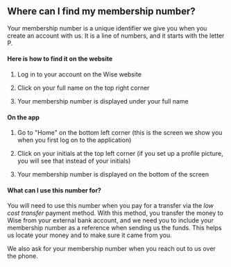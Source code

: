 ## Where can I find my membership number?  
Your membership number is a unique identifier we give you when you create an account with us. It is a line of numbers, and it starts with the letter P. 

#### Here is how to find it on the website

  1. Log in to your account on the Wise website

  2. Click on your full name on the top right corner

  3. Your membership number is displayed under your full name




#### On the app

  1. Go to "Home" on the bottom left corner (this is the screen we show you when you first log on to the application)

  2. Click on your initials at the top left corner (if you set up a profile picture, you will see that instead of your initials)

  3. Your membership number is displayed on the bottom of the screen




#### What can I use this number for? 

You will need to use this number when you pay for a transfer via the _low cost transfer_ payment method. With this method, you transfer the money to Wise from your external bank account, and we need you to include your membership number as a reference when sending us the funds. This helps us locate your money and to make sure it came from you.

We also ask for your membership number when you reach out to us over the phone.